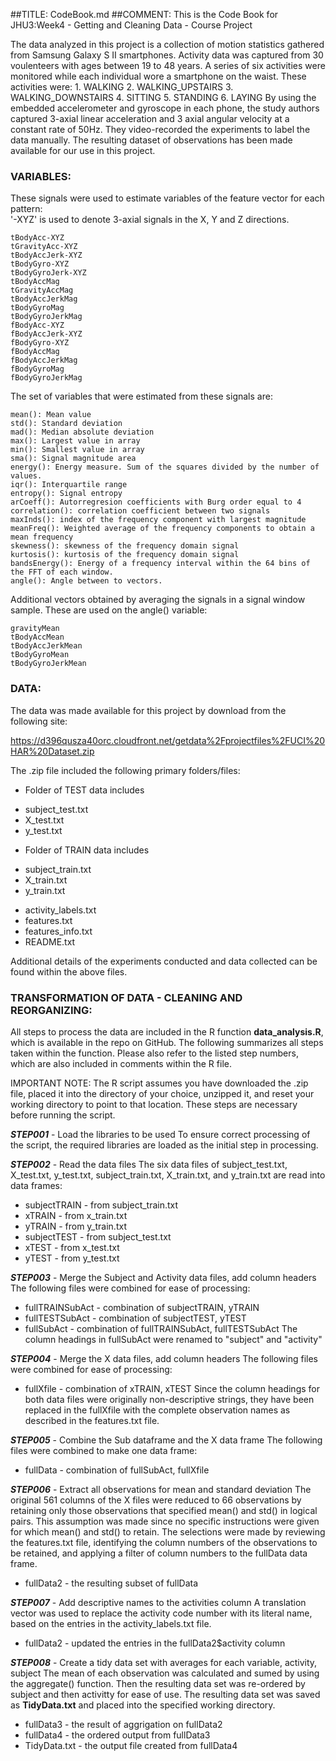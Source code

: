 
##TITLE:	CodeBook.md
##COMMENT:  This is the Code Book for JHU3:Week4 - Getting and Cleaning Data - Course Project
 
The data analyzed in this project is a collection of motion statistics gathered from Samsung Galaxy S II smartphones.  Activity data was captured from 30 voulenteers with ages between 19 to 48 years.   A series of six activities were monitored while each individual wore a smartphone on the waist.  These activities were:
	1. WALKING
	2. WALKING_UPSTAIRS
	3. WALKING_DOWNSTAIRS
	4. SITTING
	5. STANDING
	6. LAYING
By using the embedded accelerometer and gyroscope in each phone, the study authors captured 3-axial linear acceleration and 3 axial angular velocity at a constant rate of 50Hz.  They video-recorded the experiments to label the data manually. The resulting dataset of observations has been made available for our use in this project.

### VARIABLES:
These signals were used to estimate variables of the feature vector for each pattern:  
'-XYZ' is used to denote 3-axial signals in the X, Y and Z directions.

    tBodyAcc-XYZ
    tGravityAcc-XYZ
    tBodyAccJerk-XYZ
    tBodyGyro-XYZ
    tBodyGyroJerk-XYZ
    tBodyAccMag
    tGravityAccMag
    tBodyAccJerkMag
    tBodyGyroMag
    tBodyGyroJerkMag
    fBodyAcc-XYZ
    fBodyAccJerk-XYZ
    fBodyGyro-XYZ
    fBodyAccMag
    fBodyAccJerkMag
    fBodyGyroMag
    fBodyGyroJerkMag

The set of variables that were estimated from these signals are: 

    mean(): Mean value
    std(): Standard deviation
    mad(): Median absolute deviation 
    max(): Largest value in array
    min(): Smallest value in array
    sma(): Signal magnitude area
    energy(): Energy measure. Sum of the squares divided by the number of values. 
    iqr(): Interquartile range 
    entropy(): Signal entropy
    arCoeff(): Autorregresion coefficients with Burg order equal to 4
    correlation(): correlation coefficient between two signals
    maxInds(): index of the frequency component with largest magnitude
    meanFreq(): Weighted average of the frequency components to obtain a mean frequency
    skewness(): skewness of the frequency domain signal 
    kurtosis(): kurtosis of the frequency domain signal 
    bandsEnergy(): Energy of a frequency interval within the 64 bins of the FFT of each window.
    angle(): Angle between to vectors.

Additional vectors obtained by averaging the signals in a signal window sample. These are used on the angle() variable:

    gravityMean
    tBodyAccMean
    tBodyAccJerkMean
    tBodyGyroMean
    tBodyGyroJerkMean  


### DATA:
The data was made available for this project by download from the following site:

https://d396qusza40orc.cloudfront.net/getdata%2Fprojectfiles%2FUCI%20HAR%20Dataset.zip

The .zip file included the following primary folders/files:

- Folder of TEST data includes
 + subject_test.txt
 + X_test.txt
 + y_test.txt
- Folder of TRAIN data includes
 + subject_train.txt
 + X_train.txt
 + y_train.txt
- activity_labels.txt
- features.txt
- features_info.txt
- README.txt

Additional details of the experiments conducted and data collected can be found within the above files.


### TRANSFORMATION OF DATA - CLEANING AND REORGANIZING:
All steps to process the data are included in the R function **data_analysis.R**, which is available in the repo on GitHub.   The following summarizes all steps taken within the function.   Please also refer to the listed step numbers, which are also included in comments within the R file.

IMPORTANT NOTE: The R script assumes you have downloaded the .zip file, placed it into the directory of your choice, unzipped it, and reset your working directory to point to that location.  These steps are necessary before running the script.

***STEP001*** - Load the libraries to be used
To ensure correct processing of the script, the required libraries are loaded as the initial step in processing.

***STEP002*** - Read the data files
The six data files of subject_test.txt, X_test.txt, y_test.txt, subject_train.txt, X_train.txt, and y_train.txt are read into data frames:
- subjectTRAIN - from subject_train.txt
- xTRAIN - from x_train.txt
- yTRAIN - from y_train.txt
- subjectTEST - from subject_test.txt
- xTEST - from x_test.txt
- yTEST - from y_test.txt

***STEP003*** - Merge the Subject and Activity data files, add column headers
The following files were combined for ease of processing:
- fullTRAINSubAct - combination of subjectTRAIN, yTRAIN
- fullTESTSubAct - combination of subjectTEST, yTEST 
- fullSubAct - combination of fullTRAINSubAct, fullTESTSubAct
The column headings in fullSubAct were renamed to "subject" and "activity"

***STEP004*** - Merge the X data files, add column headers
The following files were combined for ease of processing:
- fullXfile - combination of xTRAIN, xTEST
Since the column headings for both data files were originally non-descriptive strings, they have been replaced in the fullXfile with the complete observation names as described in the features.txt file.

***STEP005*** - Combine the Sub dataframe and the X data frame
The following files were combined to make one data frame:
- fullData - combination of fullSubAct, fullXfile

***STEP006*** - Extract all observations for mean and standard deviation
The original 561 columns of the X files were reduced to 66 observations by retaining only those observations that specified mean() and std() in logical pairs. This assumption was made since no specific instructions were given for which mean() and std() to retain.  The selections were made by reviewing the features.txt file, identifying the column numbers of the observations to be retained, and applying a filter of column numbers to the fullData data frame.
- fullData2 - the resulting subset of fullData

***STEP007*** - Add descriptive names to the activities column
A translation vector was used to replace the activity code number with its literal name, based on the entries in the activity_labels.txt file.
- fullData2 - updated the entries in the fullData2$activity column

***STEP008*** - Create a tidy data set with averages for each variable, activity, subject
The mean of each observation was calculated and sumed by using the aggregate() function.  Then the resulting data set was re-ordered by subject and then activitty for ease of use.   The resulting data set was saved as **TidyData.txt** and placed into the specified working directory.
- fullData3 - the result of aggrigation on fullData2
- fullData4 - the ordered output from fullData3
- TidyData.txt - the output file created from fullData4


